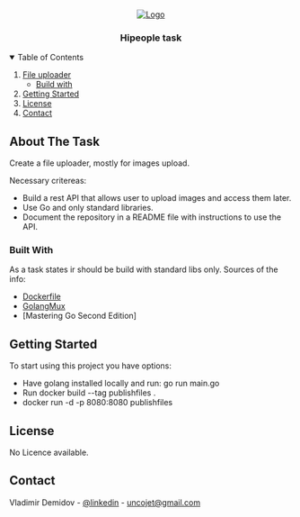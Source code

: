 <br />
<p align="center">
  <a href="https://github.com/DemidovVladimir/hipeople">
    <img src="public/gophercises_logo.png" alt="Logo">
  </a>

  <h3 align="center">Hipeople task</h3>


<!-- TABLE OF CONTENTS -->
<details open="open">
  <summary>Table of Contents</summary>
  <ol>
    <li>
      <a href="#about-the-task">File uploader</a>
      <ul>
        <li><a href="#built-with">Build with</a></li>
      </ul>
    </li>
    <li><a href="#getting-started">Getting Started</a></li>
    <li><a href="#license">License</a></li>
    <li><a href="#contact">Contact</a></li>
  </ol>
</details>



<!-- ABOUT THE TASK -->
## About The Task

Create a file uploader, mostly for images upload.

Necessary critereas:
* Build a rest API that allows user to upload images and access them later.
* Use Go and only standard libraries.
* Document the repository in a README file with instructions to use the API.

### Built With

As a task states ir should be build with standard libs only.
Sources of the info:
* [Dockerfile](https://docs.docker.com/language/golang/build-images/)
* [GolangMux](https://www.educative.io/courses/the-way-to-go)
* [Mastering Go Second Edition]


<!-- GETTING STARTED -->
## Getting Started

To start using this project you have options:
* Have golang installed locally and run: go run main.go <port number>
* Run docker build --tag publishfiles .
* docker run -d -p 8080:8080 publishfiles

<!-- LICENSE -->
## License

No Licence available.


<!-- CONTACT -->
## Contact

Vladimir Demidov - [@linkedin](https://www.linkedin.com/in/vladimir-demidov-germany/) - uncojet@gmail.com
